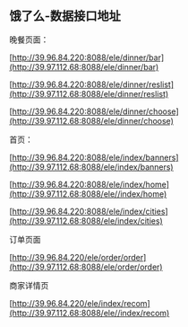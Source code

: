 ## 饿了么-数据接口地址



晚餐页面：

[http://39.96.84.220:8088/ele/dinner/bar](http://39.97.112.68:8088/ele/dinner/bar)

[http://39.96.84.220:8088/ele/dinner/reslist](http://39.97.112.68:8088/ele/dinner/reslist)

[http://39.96.84.220:8088/ele/dinner/choose](http://39.97.112.68:8088/ele/dinner/choose)



首页：

[http://39.96.84.220:8088/ele/index/banners](http://39.97.112.68:8088/ele/index/banners)

[http://39.96.84.220:8088/ele/index/home](http://39.97.112.68:8088/ele//index/home)

[http://39.96.84.220:8088/ele/index/cities](http://39.97.112.68:8088/ele/index/cities)



订单页面

[http://39.96.84.220/ele/order/order](http://39.97.112.68:8088/ele/order/order)



商家详情页

[http://39.96.84.220/ele/index/recom](http://39.97.112.68:8088/ele//index/recom)



